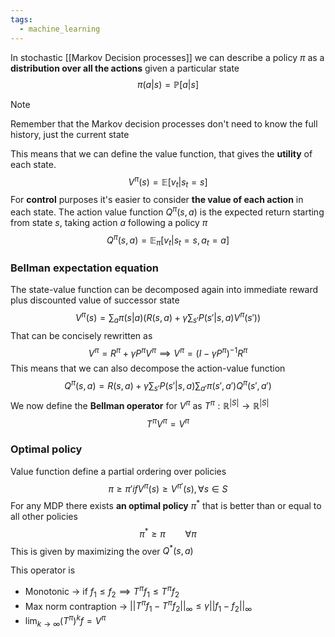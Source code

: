 ```yaml
---
tags:
  - machine_learning
---
```

In stochastic [[Markov Decision processes]] we can describe a policy $\pi$ as a **distribution over all the actions** given a particular state
$$
\pi(a | s) = \mathbb P[a|s]
$$
>[!Note]
>Remember that the Markov decision processes don't need to know the full history, just the current state

This means that we can define the value function, that gives the **utility** of each state.
$$
V^{\pi}(s) = \mathbb E[v_{t} | s_{t} = s]
$$
For **control** purposes it's easier to consider **the value of each action** in each state. The action value function $Q^{\pi}(s,a)$ is the expected return starting from state $s$, taking action $a$ following a policy $\pi$
$$
Q^{\pi}(s,a) = \mathbb E_{\pi}[v_{t} | s_{t} = s, a_{t} =a ]
$$
### Bellman expectation equation

The state-value function can be decomposed again into immediate reward plus discounted value of successor state
$$
V^{\pi}(s) = \sum_{a}\pi(s|a) \left( R(s,a) + \gamma \sum_{s'}P(s'|s,a) V^{\pi}(s') \right)
$$
That can be concisely rewritten as
$$
V^{\pi}  = R^{\pi} + \gamma P^{\pi}V^{\pi} \implies V^{\pi} = (I - \gamma P^{\pi})^{-1}R^{\pi}
$$
This means that we can also decompose the action-value function
$$
Q^{\pi}(s,a) = R(s,a) + \gamma \sum_{s'} P(s'|s,a)\sum_{a'}\pi(s',a')Q^{\pi}(s',a')
$$
We now define the **Bellman operator** for $V^{\pi }$ as $T^{\pi}: \mathbb R^{|S|} \to \mathbb R^{|S|}$ 
$$
T^{\pi}V^{\pi} = V^{\pi}
$$
### Optimal policy

Value function define a partial ordering over policies 
$$
\pi \geq \pi' if V^{\pi }(s) \geq V^{\pi'}(s), \forall {s \in S}  {} 
$$
For any MDP there exists **an optimal policy** $\pi^{*}$ that is better than or equal to all other policies 
$$
\pi^{*} \geq \pi \qquad \forall {\pi}  {} 
$$
This is given by maximizing the over $Q^{*}(s,a)$

This operator is 
- Monotonic $\to$ if $f_{1} \leq f_{2}\implies T^{\pi}f_{1} \leq T^{\pi}f_{2}$
- Max norm contraption $\to$ $||T^{\pi} f_{1} -T^{\pi}f_{2}||_{\infty} \leq \gamma||f_{1} -f_{2}||_{\infty}$
- $\lim_{ k \to \infty } {(T^{\pi})^{k}f = V^{\pi}}$